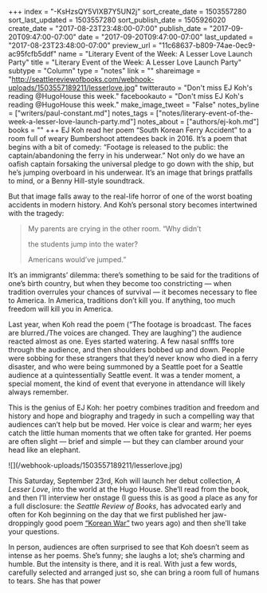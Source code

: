 +++
index = "-KsHzsQY5VIXB7Y5UN2j"
sort_create_date = 1503557280
sort_last_updated = 1503557280
sort_publish_date = 1505926020
create_date = "2017-08-23T23:48:00-07:00"
publish_date = "2017-09-20T09:47:00-07:00"
date = "2017-09-20T09:47:00-07:00"
last_updated = "2017-08-23T23:48:00-07:00"
preview_url = "11c68637-b809-74ae-0ec9-ac95fcfb5ddf"
name = "Literary Event of the Week: A Lesser Love Launch Party"
title = "Literary Event of the Week: A Lesser Love Launch Party"
subtype = "Column"
type = "notes"
link = ""
shareimage = "http://seattlereviewofbooks.com/webhook-uploads/1503557189211/lesserlove.jpg"
twitterauto = "Don't miss EJ Koh's reading @HugoHouse this week."
facebookauto = "Don't miss EJ Koh's reading @HugoHouse this week."
make_image_tweet = "False"
notes_byline = ["writers/paul-constant.md"]
notes_tags = ["notes/literary-event-of-the-week-a-lesser-love-launch-party.md"]
notes_about = ["authors/ej-koh.md"]
books = ""
+++
EJ Koh read her poem “South Korean Ferry Accident” to a room full of weary Bumbershoot attendees back in 2016. It’s a poem that begins with a bit of comedy: “Footage is released to the public: the captain/abandoning the ferry in his underwear.” Not only do we have an oafish captain forsaking the universal pledge to go down with the ship, but he’s jumping overboard in his underwear. It’s an image that brings pratfalls to mind, or a Benny Hill-style soundtrack.

But that image falls away to the real-life horror of one of the worst boating accidents in modern history. And Koh’s personal story becomes intertwined with the tragedy:

<blockquote><p class="noindent">My parents are crying in the other room. “Why didn’t</p>
<p class="noindent">the students jump into the water?</p>

<p class="noindent">Americans would’ve jumped.”</p></blockquote>

It’s an immigrants’ dilemma: there’s something to be said for the traditions of one’s birth country, but when they become too constricting — when tradition overrules  your chances of survival — it becomes necessary to flee to America. In America, traditions don’t kill you. If anything, too much freedom will kill you in America.

Last year, when Koh read the poem (“The footage is broadcast. The faces are blurred./The voices are changed. They are laughing”) the audience reacted almost as one. Eyes started watering. A few nasal snfffs tore through the audience, and then shoulders bobbed up and down. People were sobbing for these strangers that they’d never know who died in a ferry disaster, and who were being summoned by a Seattle poet for a Seattle audience at a quintessentially Seattle event. It was a tender moment, a special moment, the kind of event that everyone in attendance will likely always remember.

This is the genius of EJ Koh: her poetry combines tradition and freedom and history and hope and biography and tragedy in such a compelling way that audiences can’t help but be moved. Her voice is clear and warm; her eyes catch the little human moments that we often take for granted. Her poems are often slight — brief and simple — but they can clamber around your head like an elephant.

<p class="image-left">![](/webhook-uploads/1503557189211/lesserlove.jpg)</p>

This Saturday, September 23rd, Koh will launch her debut collection, *A Lesser Love*, into the world at the Hugo House. She’ll read from the book, and then I’ll interview her onstage (I guess this is as good a place as any for a full disclosure: the *Seattle Review of Books*, has advocated early and often for Koh beginning on the day that we first published her jaw-droppingly good poem [“Korean War”](http://www.seattlereviewofbooks.com/notes/2015/10/06/korean-war/) two years ago) and then she’ll take your questions. 

In person, audiences are often surprised to see that Koh doesn’t seem as intense as her poems. She’s funny; she laughs a lot; she’s charming and humble. But the intensity is there, and it is real. With just a few words, carefully selected and arranged just so, she can bring a room full of humans to tears. She has that power